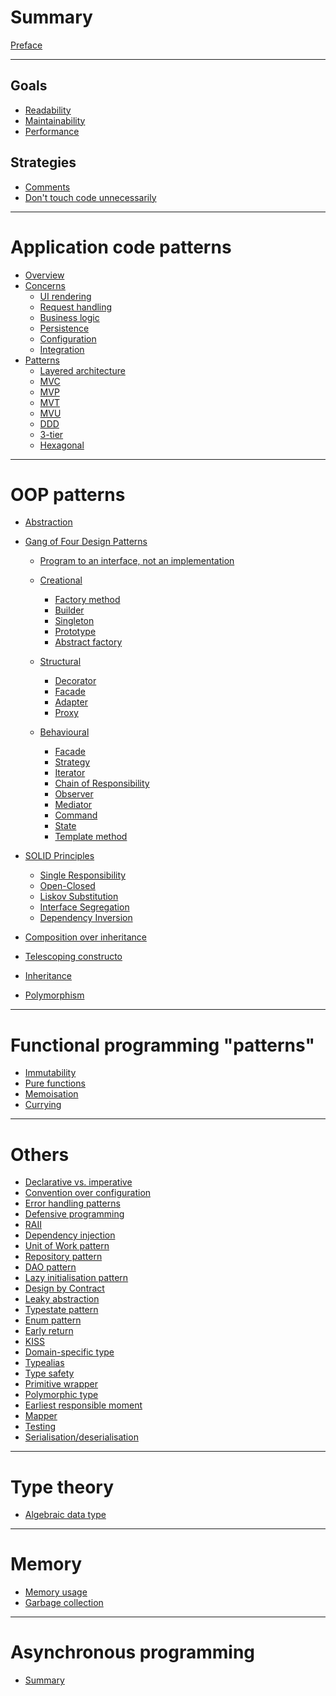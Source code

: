 # Summary

[Preface](./preface.md)

---

## Goals

- [Readability]()
- [Maintainability]()
- [Performance]()

## Strategies

- [Comments]()
- [Don't touch code unnecessarily]()

---

# Application code patterns

- [Overview](./application-code-patterns/index.md)
- [Concerns]()
  - [UI rendering](./application-code-patterns/concerns/ui-rendering.md)
  - [Request handling](./application-code-patterns/concerns/request-handling.md)
  - [Business logic](./application-code-patterns/concerns/business-logic.md)
  - [Persistence](./application-code-patterns/concerns/persistence.md)
  - [Configuration](./application-code-patterns/concerns/configuration.md)
  - [Integration](./application-code-patterns/concerns/integration.md)
- [Patterns]()
  - [Layered architecture](./application-code-patterns/patterns/layered-architecture.md)
  - [MVC](./application-code-patterns/patterns/mvc.md)
  - [MVP](./application-code-patterns/patterns/mvp.md)
  - [MVT](./application-code-patterns/patterns/mvt.md)
  - [MVU](./application-code-patterns/patterns/mvu.md)
  - [DDD](./application-code-patterns/patterns/ddd.md)
  - [3-tier](./application-code-patterns/patterns/3-tier.md)
  - [Hexagonal]()

---

# OOP patterns

- [Abstraction](./abstraction.md)

- [Gang of Four Design Patterns]()

  - [Program to an interface, not an implementation](./gang-of-four/program-to-an-interface.md)

  - [Creational](./gang-of-four/creational/overview.md)
    - [Factory method](./gang-of-four/creational/factory-method.md)
    - [Builder](./gang-of-four/creational/builder.md)
    - [Singleton](./gang-of-four/creational/singleton.md)
    - [Prototype](./gang-of-four/creational/prototype.md)
    - [Abstract factory]()

  - [Structural](./gang-of-four/structural/index.md)
    - [Decorator](./gang-of-four/structural/decorator.md)
    - [Facade](./gang-of-four/structural/facade.md)
    - [Adapter](./gang-of-four/structural/adapter.md)
    - [Proxy]()

  - [Behavioural](./gang-of-four/behavioural/index.md)
    - [Facade](./gang-of-four/behavioural/facade.md)
    - [Strategy](./gang-of-four/behavioural/strategy.md)
    - [Iterator](./gang-of-four/behavioural/iterator.md)
    - [Chain of Responsibility](./gang-of-four/behavioural/chain-of-responsibility.md)
    - [Observer](./gang-of-four/behavioural/observer.md)
    - [Mediator](./gang-of-four/behavioural/mediator.md)
    - [Command](./gang-of-four/behavioural/command.md)
    - [State](./gang-of-four/behavioural/state.md)
    - [Template method](./gang-of-four/behavioural/template-method.md)

- [SOLID Principles]()
  - [Single Responsibility]()
  - [Open-Closed](./solid/open-closed-principle.md)
  - [Liskov Substitution]()
  - [Interface Segregation](./solid/interface-segregation-principle.md)
  - [Dependency Inversion]()

- [Composition over inheritance](./composition-over-inheritance.md)
- [Telescoping constructo](./telescoping-constructor.md)
- [Inheritance]()
- [Polymorphism]()

---

# Functional programming "patterns"

- [Immutability](./functional-programming/immutability.md)
- [Pure functions](./functional-programming/pure-functions.md)
- [Memoisation]()
- [Currying]()

---

# Others

- [Declarative vs. imperative](./others/declarative-imperative.md)
- [Convention over configuration]()
- [Error handling patterns](./others/error-handling-patterns.md)
- [Defensive programming](./defensive-programming.md)
- [RAII](./creational/raii.md)
- [Dependency injection](./creational/dependency-injection.md)
- [Unit of Work pattern]()
- [Repository pattern]()
- [DAO pattern]()
- [Lazy initialisation pattern]()
- [Design by Contract](./design-by-contract.md)
- [Leaky abstraction]()
- [Typestate pattern](./typestate-pattern.md)
- [Enum pattern]()
- [Early return](./early_return.md)
- [KISS]()
- [Domain-specific type](./domain-specific-type.md)
- [Typealias](./typealias.md)
- [Type safety](./type-safety.md)
- [Primitive wrapper](./primitive-wrapper.md)
- [Polymorphic type](./polymorphic-type.md)
- [Earliest responsible moment](./earliest-responsible-moment.md)
- [Mapper](./mapper.md)
- [Testing](./testing.md)
- [Serialisation/deserialisation](./serialisation-deserialisation.md)

---

# Type theory

- [Algebraic data type]()

---

# Memory

- [Memory usage]()
- [Garbage collection](./memory/garbage-collection.md)

---

# Asynchronous programming

- [Summary](./asynchronous-programming/summary.md)

